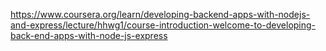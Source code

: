 https://www.coursera.org/learn/developing-backend-apps-with-nodejs-and-express/lecture/hhwg1/course-introduction-welcome-to-developing-back-end-apps-with-node-js-express